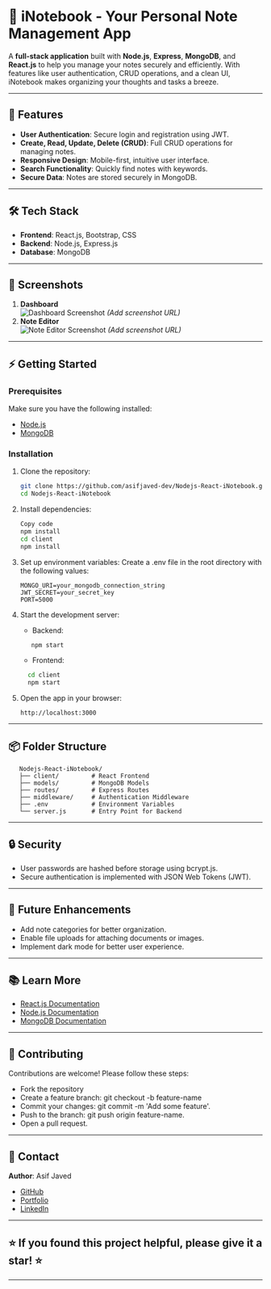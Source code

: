 # 📝 iNotebook - Your Personal Note Management App

A **full-stack application** built with **Node.js**, **Express**, **MongoDB**, and **React.js** to help you manage your notes securely and efficiently. With features like user authentication, CRUD operations, and a clean UI, iNotebook makes organizing your thoughts and tasks a breeze.

---

## 🚀 Features  
- **User Authentication**: Secure login and registration using JWT.  
- **Create, Read, Update, Delete (CRUD)**: Full CRUD operations for managing notes.  
- **Responsive Design**: Mobile-first, intuitive user interface.  
- **Search Functionality**: Quickly find notes with keywords.  
- **Secure Data**: Notes are stored securely in MongoDB.  

---

## 🛠️ Tech Stack  
- **Frontend**: React.js, Bootstrap, CSS  
- **Backend**: Node.js, Express.js  
- **Database**: MongoDB  

---

## 📸 Screenshots  
1. **Dashboard**  
   ![Dashboard Screenshot](#) *(Add screenshot URL)*  
2. **Note Editor**  
   ![Note Editor Screenshot](#) *(Add screenshot URL)*  

---

## ⚡ Getting Started  

### **Prerequisites**  
Make sure you have the following installed:  
- [Node.js](https://nodejs.org/)  
- [MongoDB](https://www.mongodb.com/)  

### **Installation**  
1. Clone the repository:  
   ```bash
   git clone https://github.com/asifjaved-dev/Nodejs-React-iNotebook.git
   cd Nodejs-React-iNotebook
   
2. Install dependencies:
    ```bash
   Copy code
   npm install
   cd client
   npm install

3. Set up environment variables:
   Create a .env file in the root directory with the following values:
   ```env
   MONGO_URI=your_mongodb_connection_string
   JWT_SECRET=your_secret_key
   PORT=5000
   ```

5. Start the development server:
   - Backend:
    ```bash
       npm start
    ```
   - Frontend:
    ```bash
      cd client
      npm start
    ```
    
6. Open the app in your browser:
   ```url
   http://localhost:3000
   ```
---

## 📦 Folder Structure
```plaintext
   Nodejs-React-iNotebook/
   ├── client/         # React Frontend
   ├── models/         # MongoDB Models
   ├── routes/         # Express Routes
   ├── middleware/     # Authentication Middleware
   ├── .env            # Environment Variables
   └── server.js       # Entry Point for Backend
```
---

## 🔒 Security
   - User passwords are hashed before storage using bcrypt.js.
   - Secure authentication is implemented with JSON Web Tokens (JWT).

---

## 🌟 Future Enhancements
   - Add note categories for better organization.
   - Enable file uploads for attaching documents or images.
   - Implement dark mode for better user experience.

---

## 📚 Learn More
   - [React.js Documentation](https://legacy.reactjs.org/docs/getting-started.html)
   - [Node.js Documentation](https://nodejs.org/docs/latest/api/)
   - [MongoDB Documentation](https://docs.mongodb.com/)

---

## 🤝 Contributing  
Contributions are welcome! Please follow these steps:
- Fork the repository
- Create a feature branch: git checkout -b feature-name  
- Commit your changes: git commit -m 'Add some feature'.
- Push to the branch: git push origin feature-name.
- Open a pull request.

---

## 📧 Contact
   **Author**: Asif Javed
   - [GitHub](https://github.com/asifjaved-dev)
   - [Portfolio](http://asifjaved.work/)
   - [LinkedIn](https://www.linkedin.com/in/asifjaved-dev/)

---

## ⭐ If you found this project helpful, please give it a star! ⭐

---
